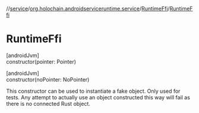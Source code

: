 //[service](../../../index.md)/[org.holochain.androidserviceruntime.service](../index.md)/[RuntimeFfi](index.md)/[RuntimeFfi](-runtime-ffi.md)

# RuntimeFfi

[androidJvm]\
constructor(pointer: Pointer)

[androidJvm]\
constructor(noPointer: NoPointer)

This constructor can be used to instantiate a fake object. Only used for tests. Any attempt to actually use an object constructed this way will fail as there is no connected Rust object.